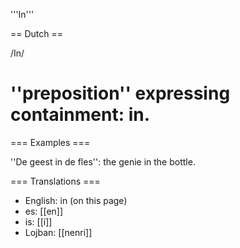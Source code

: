 '''In'''

== Dutch ==

/In/ 

# ''preposition'' expressing containment: in.

=== Examples ===

''De geest in de fles'': the genie in the bottle.

=== Translations ===

* English: in (on this page)
* es: [[en]]
* is: [[í]]
* Lojban: [[nenri]]